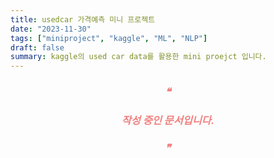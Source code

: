 ```yaml
---
title: usedcar 가격예측 미니 프로젝트
date: "2023-11-30"
tags: ["miniproject", "kaggle", "ML", "NLP"]
draft: false
summary: kaggle의 used car data를 활용한 mini proejct 입니다.
---
```


<div style="color:#F08080;border-radius:10px;text-align:center;">
    <h3><em><span style="color:#F08080;">❝</span></em></h3>
    <h3><em><span style="color:#F08080;">작성 중인 문서입니다.</span></em></h3>
    <h3><em><span style="color:#F08080;">❞</span></em></h3>
</div>


